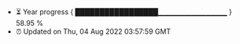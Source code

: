 - ⏳ Year progress { █████████████████▁▁▁▁▁▁▁▁▁▁▁▁▁ } 58.95 %
- ⏰ Updated on Thu, 04 Aug 2022 03:57:59 GMT

